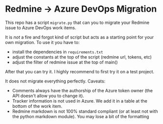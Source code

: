Redmine -> Azure DevOps Migration
=================================

This repo has a script `migrate.py` that can you to migrate your Redmine issue
to Azure DevOps work items.

It is *not* a fire and forgot kind of script but acts as a starting point
for your own migration. To use it you have to:

- install the dependencies in `requirements.txt`
- adjust the constants at the top of the script (redmine url, tokens, etc)
- adjust the filter of redmine issue at the top of main()

After that you can try it. I highly recommend to first try it on a test project.

It does not migrate everything perfectly. Caveats:

- Comments always have the authorship of the Azure token owner (the API doesn't allow you to change it).
- Tracker information is not used in Azure. We add it in a table at the bottom of the work item.
- Redmine markdown is not 100% standard compliant (or at least not with the python markdown module).
  You may lose a bit of the formatting
